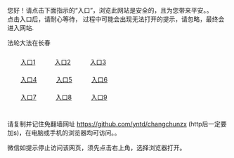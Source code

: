 您好！请点击下面指示的“入口”，浏览此网站是安全的，且为您带来平安。。 <br/>
点击入口后，请耐心等待， 过程中可能会出现无法打开的提示，请忽略，最终会进入网站. </br>

法轮大法在长春<br/>
<div style="padding:10px"><a style="margin:20px" target="_blank" href="https://d34n0orfnhkf7z.cloudfront.net/2Qpsp?kkpcj" id="ccLink1" rel="nofollow">入口1</a> <a target="_blank" style="margin:20px" href="https://d1p2jvq9ma6aey.cloudfront.net/2Qpsp?flatk" id="ccLink2" rel="nofollow">入口2</a> <a style="margin:20px" target="_blank" href="https://d2e19zr7fjl1d3.cloudfront.net/2Qpsp?demdras" id="ccLink3" rel="nofollow">入口3</a></div>

<div style="padding:10px" ><a style="margin:20px" target="_blank" href="https://d34n0orfnhkf7z.cloudfront.net/2Qpsp?kkpcj" id="ccLink4" rel="nofollow">入口4</a> <a style="margin:20px" href="https://d1p2jvq9ma6aey.cloudfront.net/2Qpsp?flatk" target="_blank" id="ccLink5" rel="nofollow">入口5</a> <a style="margin:20px" href="https://d2e19zr7fjl1d3.cloudfront.net/2Qpsp?demdras" target="_blank" id="ccLink6" rel="nofollow">入口6</a></div>

<div style="padding:10px"><a style="margin:20px" target="_blank" href="https://d34n0orfnhkf7z.cloudfront.net/2Qpsp?kkpcj" id="ccLink7" rel="nofollow">入口7</a> <a style="margin:20px" href="https://d1p2jvq9ma6aey.cloudfront.net/2Qpsp?flatk" target="_blank" id="ccLink8" rel="nofollow">入口8</a> <a style="margin:20px" target="_blank" href="https://d2e19zr7fjl1d3.cloudfront.net/2Qpsp?demdras" id="ccLink9" rel="nofollow">入口9</a></div>

<br/>



请复制并记住免翻墙网址 https://github.com/yntd/changchunzx (http后一定要加s)，在电脑或手机的浏览器均可访问。。<br/>

微信如提示停止访问该网页，须先点击右上角，选择浏览器打开。
